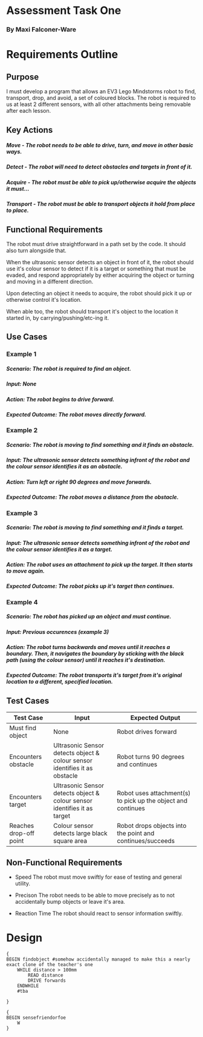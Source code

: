 # Assessment Task One
### By Maxi Falconer-Ware


# Requirements Outline
## Purpose

I must develop a program that allows an EV3 Lego Mindstorms robot to find, transport, drop, and avoid, a set of coloured blocks.
The robot is required to us at least 2 different sensors, with all other attachments being removable after each lesson.

## Key Actions

##### Move - The robot needs to be able to drive, turn, and move in other basic ways.
##### Detect - The robot will need to detect obstacles and targets in front of it.
##### Acquire - The robot must be able to pick up/otherwise acquire the objects it must...
##### Transport - The robot must be able to transport objects it hold from place to place.

## Functional Requirements

The robot must drive straightforward in a path set by the code. It should also turn alongside that.

When the ultrasonic sensor detects an object in front of it, the robot should use it's colour sensor to detect if it is a target or something that must be evaded, and respond appropriately by either acquiring the object or turning and moving in a different direction.

Upon detecting an object it needs to acquire, the robot should pick it up or otherwise control it's location.

When able too, the robot should transport it's object to the location it started in, by carrying/pushing/etc-ing it.


## Use Cases


### Example 1


##### Scenario: The robot is required to find an object.

##### Input: None

##### Action: The robot begins to drive forward.

##### Expected Outcome: The robot moves directly forward.



### Example 2


##### Scenario: The robot is moving to find something and it finds an obstacle.

##### Input: The ultrasonic sensor detects something infront of the robot and the colour sensor identifies it as an obstacle.

##### Action: Turn left or right 90 degrees and move forwards.

##### Expected Outcome: The robot moves a distance from the obstacle.


### Example 3


##### Scenario: The robot is moving to find something and it finds a target.

##### Input: The ultrasonic sensor detects something infront of the robot and the colour sensor identifies it as a target.

##### Action: The robot uses an attachment to pick up the target. It then starts to move again.

##### Expected Outcome: The robot picks up it's target then continues.


### Example 4


##### Scenario: The robot has picked up an object and must continue.

##### Input: Previous occurences (example 3)

##### Action: The robot turns backwards and moves until it reaches a boundary. Then, it navigates the boundary by sticking with the black path (using the colour sensor) until it reaches it's destination.

##### Expected Outcome: The robot transports it's target from it's original location to a different, specified location.



## Test Cases

| Test Case | Input     | Expected Output   |
|---------- |---------- |----------------   |
|Must find object      |None           |Robot drives forward                 |
|        Encounters obstacle   | Ultrasonic Sensor detects object & colour sensor identifies it as obstacle   |   Robot turns 90 degrees and continues                |
|Encounters target   |Ultrasonic Sensor detects object & colour sensor identifies it as target           |    Robot uses attachment(s) to pick up the object and continues               |
|Reaches drop-off point         |  Colour sensor detects large black square area         |   Robot drops objects into the point and continues/succeeds                |



## Non-Functional Requirements


- Speed
The robot must move swiftly for ease of testing and general utility.

- Precison
The robot needs to be able to move precisely as to not accidentally bump objects or leave it's area.

- Reaction Time
The robot should react to sensor information swiftly.





# Design


```
{
BEGIN findobject #somehow accidentally managed to make this a nearly exact clone of the teacher's one 
    WHILE distance > 100mm
        READ distance
        DRIVE forwards
    ENDWHILE
    #tba

}
```

```
{
BEGIN sensefriendorfoe
    W
}
```
